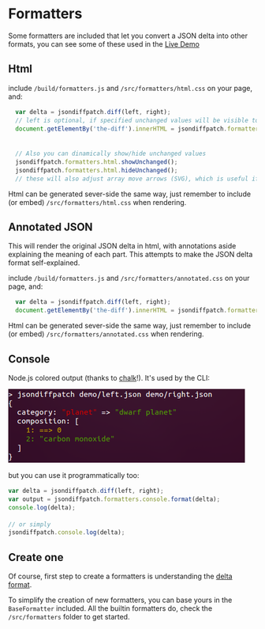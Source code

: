 Formatters
==========

Some formatters are included that let you convert a JSON delta into other formats, you can see some of these used in the [Live Demo](http://benjamine.github.com/JsonDiffPatch/demo/index.html)

Html
----

include ```/build/formatters.js``` and ```/src/formatters/html.css``` on your page, and:

``` javascript
  var delta = jsondiffpatch.diff(left, right);
  // left is optional, if specified unchanged values will be visible too
  document.getElementBy('the-diff').innerHTML = jsondiffpatch.formatters.html.format(delta, left);


  // Also you can dinamically show/hide unchanged values
  jsondiffpatch.formatters.html.showUnchanged();
  jsondiffpatch.formatters.html.hideUnchanged();
  // these will also adjust array move arrows (SVG), which is useful if something alters the html layout
```

Html can be generated sever-side the same way, just remember to include (or embed) ```/src/formatters/html.css``` when rendering.

Annotated JSON
----

This will render the original JSON delta in html, with annotations aside explaining the meaning of each part. This attempts to make the JSON delta format self-explained.

include ```/build/formatters.js``` and ```/src/formatters/annotated.css``` on your page, and:

``` javascript
  var delta = jsondiffpatch.diff(left, right);
  document.getElementBy('the-diff').innerHTML = jsondiffpatch.formatters.annotated.format(delta);
```

Html can be generated sever-side the same way, just remember to include (or embed) ```/src/formatters/annotated.css``` when rendering.

Console
-------

Node.js colored output (thanks to [chalk](https://github.com/sindresorhus/chalk)!).
It's used by the CLI:

![console_demo!](../demo/consoledemo.png)

but you can use it programmatically too:

``` javascript
var delta = jsondiffpatch.diff(left, right);
var output = jsondiffpatch.formatters.console.format(delta);
console.log(delta);

// or simply
jsondiffpatch.console.log(delta);
```

Create one
----------

Of course, first step to create a formatters is understanding the [delta format](deltas.md).

To simplify the creation of new formatters, you can base yours in the ```BaseFormatter``` included. All the builtin formatters do, check the ```/src/formatters``` folder to get started.
